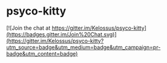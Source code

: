 # psyco-kitty

[![Join the chat at https://gitter.im/Kelossus/psyco-kitty](https://badges.gitter.im/Join%20Chat.svg)](https://gitter.im/Kelossus/psyco-kitty?utm_source=badge&utm_medium=badge&utm_campaign=pr-badge&utm_content=badge)
